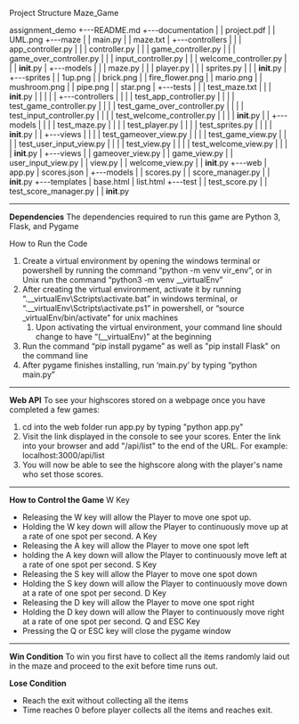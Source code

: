 ﻿﻿Project Structure
Maze_Game

assignment_demo
+---README.md
+---documentation
|   | project.pdf
|   | UML.png
+---maze
|   |   main.py
|   |   maze.txt
|   +---controllers
|   |   |   app_controller.py
|   |   |   controller.py
|   |   |   game_controller.py
|   |   |   game_over_controller.py
|   |   |   input_controller.py
|   |   |   welcome_controller.py
|   |   |   __init__.py
|   +---models
|   |   |   maze.py
|   |   |   player.py
|   |   |   sprites.py
|   |   |   __init__.py
|   +---sprites
|   |       1up.png
|   |       brick.png
|   |       fire_flower.png
|   |       mario.png
|   |       mushroom.png
|   |       pipe.png
|   |       star.png
|   +---tests
|   |   |   test_maze.txt
|   |   |   __init__.py
|   |   |
|   |   +---controllers
|   |   |   |   test_app_controller.py
|   |   |   |   test_game_controller.py
|   |   |   |   test_game_over_controller.py
|   |   |   |   test_input_controller.py
|   |   |   |   test_welcome_controller.py
|   |   |   |   __init__.py
|   |   +---models
|   |   |   |   test_maze.py
|   |   |   |   test_player.py
|   |   |   |   test_sprites.py
|   |   |   |   __init__.py
|   |   +---views
|   |   |   |   test_gameover_view.py
|   |   |   |   test_game_view.py
|   |   |   |   test_user_input_view.py
|   |   |   |   test_view.py
|   |   |   |   test_welcome_view.py
|   |   |   |   __init__.py
|   +---views
|       |   gameover_view.py
|       |   game_view.py
|       |   user_input_view.py
|       |   view.py
|       |   welcome_view.py
|       |   __init__.py
+---web
|   app.py
|   scores.json
|
+---models
|   |   scores.py
|   |   score_manager.py
|   |   __init__.py
+---templates
|       base.html
|       list.html
+---test
|   |   test_score.py
|   |   test_score_manager.py
|   |   __init__.py

---



**Dependencies**
The dependencies required to run this game are Python 3, Flask, and Pygame

How to Run the Code

1. Create a virtual environment by opening the windows terminal or powershell by running the command “python -m venv vir_env”, or in Unix run the command “python3 -m venv __virtualEnv”
2. After creating the virtual environment, activate it by running “.\__virtualEnv\Sctripts\activate.bat” in windows terminal, or “.\__virtualEnv\Sctripts\activate.ps1” in powershell, or “source _virtualEnv/bin/activate” for unix machines
   1. Upon activating the virtual environment, your command line should change to have “(__virtualEnv)” at the beginning
3. Run the command  “pip install pygame” as well as "pip install Flask" on the command line
4. After pygame finishes installing, run ‘main.py’ by typing “python main.py”

---



**Web API**
To see your highscores stored on a webpage once you have completed a few games:

1. cd into the web folder run app.py by typing "python app.py"
2. Visit the link displayed in the console to see your scores. Enter the link into your browser and add "/api/list" to the end of the URL. For example: localhost:3000/api/list
3. You will now be able to see the highscore along with the player's name who set those scores.

---



**How to Control the Game**
W Key

- Releasing the W key will allow the Player to move one spot up.
- Holding the W key down will allow the Player to continuously move up at a rate of one spot per second.
  A Key
- Releasing the A key will allow the Player to move one spot left
- holding the A key down will allow the Player to continuously move left at a rate of one spot per second.
  S Key
- Releasing the S key will allow the Player to move one spot down
- Holding the S key down will allow the Player to continuously move down at a rate of one spot per second.
  D Key
- Releasing the D key will allow the Player to move one spot right
- Holding the D key down will allow the Player to continuously move right at a rate of one spot per second.
  Q and ESC Key
- Pressing the Q or ESC key will close the pygame window

---



**Win Condition**
To win you first have to collect all the items randomly laid out in the maze and proceed to the exit before time runs out.

**Lose Condition**

* Reach the exit without collecting all the items
* Time reaches 0 before player collects all the items and reaches exit.
